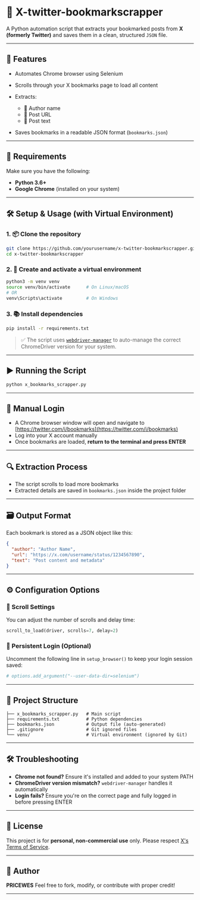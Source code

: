 # 📌 X-twitter-bookmarkscrapper

A Python automation script that extracts your bookmarked posts from **X (formerly Twitter)** and saves them in a clean, structured `JSON` file.

---

## 🚀 Features

* Automates Chrome browser using Selenium
* Scrolls through your X bookmarks page to load all content
* Extracts:

  * 🧑 Author name
  * 🔗 Post URL
  * 📝 Post text
* Saves bookmarks in a readable JSON format (`bookmarks.json`)

---

## 🧰 Requirements

Make sure you have the following:

* **Python 3.6+**
* **Google Chrome** (installed on your system)

---

## 🛠️ Setup & Usage (with Virtual Environment)

### 1. 📦 Clone the repository

```bash
git clone https://github.com/yourusername/x-twitter-bookmarkscrapper.git
cd x-twitter-bookmarkscrapper
```

### 2. 🧪 Create and activate a virtual environment

```bash
python3 -m venv venv
source venv/bin/activate      # On Linux/macOS
# OR
venv\Scripts\activate         # On Windows
```

### 3. 📚 Install dependencies

```bash
pip install -r requirements.txt
```

> ✅ The script uses [`webdriver-manager`](https://github.com/SergeyPirogov/webdriver_manager) to auto-manage the correct ChromeDriver version for your system.

---

## ▶️ Running the Script

```bash
python x_bookmarks_scrapper.py
```

---

## 🔐 Manual Login

* A Chrome browser window will open and navigate to [https://twitter.com/i/bookmarks](https://twitter.com/i/bookmarks)
* Log into your X account manually
* Once bookmarks are loaded, **return to the terminal and press ENTER**

---

## 🔍 Extraction Process

* The script scrolls to load more bookmarks
* Extracted details are saved in `bookmarks.json` inside the project folder

---

## 🗃️ Output Format

Each bookmark is stored as a JSON object like this:

```json
{
  "author": "Author Name",
  "url": "https://x.com/username/status/1234567890",
  "text": "Post content and metadata"
}
```

---

## ⚙️ Configuration Options

### 🔁 Scroll Settings

You can adjust the number of scrolls and delay time:

```python
scroll_to_load(driver, scrolls=7, delay=2)
```

### 🧠 Persistent Login (Optional)

Uncomment the following line in `setup_browser()` to keep your login session saved:

```python
# options.add_argument("--user-data-dir=selenium")
```

---

## 📁 Project Structure

```text
├── x_bookmarks_scrapper.py   # Main script
├── requirements.txt          # Python dependencies
├── bookmarks.json            # Output file (auto-generated)
├── .gitignore                # Git ignored files
└── venv/                     # Virtual environment (ignored by Git)
```

---

## 🛠️ Troubleshooting

* **Chrome not found?** Ensure it's installed and added to your system PATH
* **ChromeDriver version mismatch?** `webdriver-manager` handles it automatically
* **Login fails?** Ensure you're on the correct page and fully logged in before pressing ENTER

---

## 📄 License

This project is for **personal, non-commercial use** only. Please respect [X's Terms of Service](https://twitter.com/en/tos).

---

## 👤 Author

**PRICEWES**
Feel free to fork, modify, or contribute with proper credit!

---
